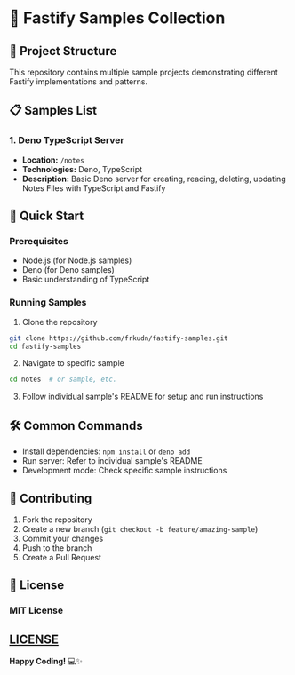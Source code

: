 # 🚀 Fastify Samples Collection

## 📂 Project Structure

This repository contains multiple sample projects demonstrating different Fastify implementations and patterns.

## 📋 Samples List

### 1. Deno TypeScript Server
- **Location:** `/notes`
- **Technologies:** Deno, TypeScript
- **Description:** Basic Deno server for creating, reading, deleting, updating Notes Files with TypeScript and Fastify



## 🚀 Quick Start

### Prerequisites
- Node.js (for Node.js samples)
- Deno (for Deno samples)
- Basic understanding of TypeScript

### Running Samples

1. Clone the repository
```bash
git clone https://github.com/frkudn/fastify-samples.git
cd fastify-samples
```

2. Navigate to specific sample
```bash
cd notes  # or sample, etc.
```

3. Follow individual sample's README for setup and run instructions

## 🛠 Common Commands

- Install dependencies: `npm install` or `deno add`
- Run server: Refer to individual sample's README
- Development mode: Check specific sample instructions

## 🤝 Contributing

1. Fork the repository
2. Create a new branch (`git checkout -b feature/amazing-sample`)
3. Commit your changes
4. Push to the branch
5. Create a Pull Request

## 📄 License

### MIT License
[LICENSE](https://github.com/frkudn/fastify-samples/blob/main/LICENSE) 
---

**Happy Coding!** 💻✨